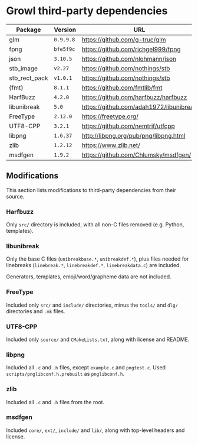 # Growl third-party dependencies

| Package       | Version   | URL                                     |
|---------------|-----------|-----------------------------------------|
| glm           | `0.9.9.8` | https://github.com/g-truc/glm           |
| fpng          | `bfe5f9c` | https://github.com/richgel999/fpng      |
| json          | `3.10.5`  | https://github.com/nlohmann/json        |
| stb_image     | `v2.27`   | https://github.com/nothings/stb         |
| stb_rect_pack | `v1.0.1`  | https://github.com/nothings/stb         |
| {fmt}         | `8.1.1`   | https://github.com/fmtlib/fmt           |
| HarfBuzz      | `4.2.0`   | https://github.com/harfbuzz/harfbuzz    |
| libunibreak   | `5.0`     | https://github.com/adah1972/libunibreak |
| FreeType      | `2.12.0`  | https://freetype.org/                   |
| UTF8-CPP      | `3.2.1`   | https://github.com/nemtrif/utfcpp       |
| libpng        | `1.6.37`  | http://libpng.org/pub/png/libpng.html   |
| zlib          | `1.2.12`  | https://www.zlib.net/                   |
| msdfgen       | `1.9.2`   | https://github.com/Chlumsky/msdfgen/    |

## Modifications

This section lists modifications to third-party dependencies from their source.

### Harfbuzz

Only `src/` directory is included, with all non-C files removed (e.g. Python,
templates).

### libunibreak

Only the base C files (`unibreakbase.*`, `unibreakdef.*`), plus files needed for
linebreaks (`linebreak.*`, `linebreakdef.*`, `linebreakdata.c`) are included.

Generators, templates, emoji/word/grapheme data are not included.

### FreeType

Included only `src/` and `include/` directories, minus the `tools/` and `dlg/`
directories and `.mk` files.

### UTF8-CPP

Included only `source/` and `CMakeLists.txt`, along with license and README.

### libpng

Included all `.c` and `.h` files, except `example.c` and `pngtest.c`. Used
`scripts/pnglibconf.h.prebuilt` as `pnglibconf.h`.

### zlib

Included all `.c` and `.h` files from the root.

### msdfgen

Included `core/`, `ext/`, `include/` and `lib/`, along with top-level headers
and license.
